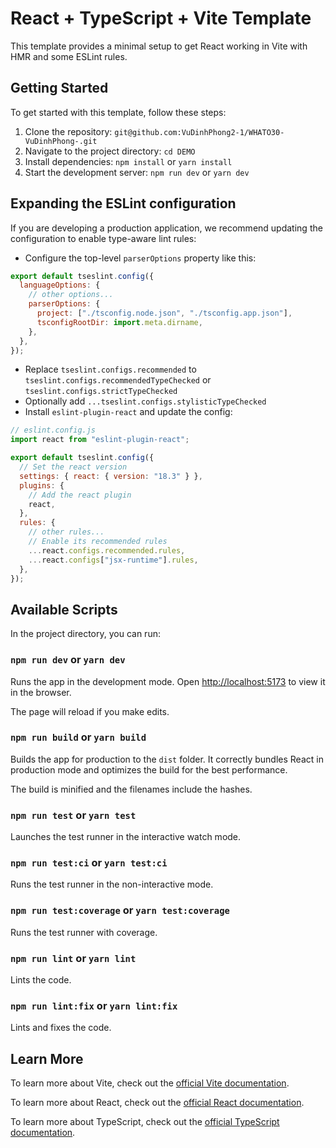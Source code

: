 # React + TypeScript + Vite Template

This template provides a minimal setup to get React working in Vite with HMR and some ESLint rules.

## Getting Started

To get started with this template, follow these steps:

1. Clone the repository: `git@github.com:VuDinhPhong2-1/WHATO30-VuDinhPhong-.git`
2. Navigate to the project directory: `cd DEMO`
3. Install dependencies: `npm install` or `yarn install`
4. Start the development server: `npm run dev` or `yarn dev`

## Expanding the ESLint configuration

If you are developing a production application, we recommend updating the configuration to enable type-aware lint rules:

- Configure the top-level `parserOptions` property like this:

```js
export default tseslint.config({
  languageOptions: {
    // other options...
    parserOptions: {
      project: ["./tsconfig.node.json", "./tsconfig.app.json"],
      tsconfigRootDir: import.meta.dirname,
    },
  },
});
```

- Replace `tseslint.configs.recommended` to `tseslint.configs.recommendedTypeChecked` or `tseslint.configs.strictTypeChecked`
- Optionally add `...tseslint.configs.stylisticTypeChecked`
- Install `eslint-plugin-react` and update the config:

```js
// eslint.config.js
import react from "eslint-plugin-react";

export default tseslint.config({
  // Set the react version
  settings: { react: { version: "18.3" } },
  plugins: {
    // Add the react plugin
    react,
  },
  rules: {
    // other rules...
    // Enable its recommended rules
    ...react.configs.recommended.rules,
    ...react.configs["jsx-runtime"].rules,
  },
});
```

## Available Scripts

In the project directory, you can run:

### `npm run dev` or `yarn dev`

Runs the app in the development mode.
Open [http://localhost:5173](http://localhost:5173) to view it in the browser.

The page will reload if you make edits.

### `npm run build` or `yarn build`

Builds the app for production to the `dist` folder.
It correctly bundles React in production mode and optimizes the build for the best performance.

The build is minified and the filenames include the hashes.

### `npm run test` or `yarn test`

Launches the test runner in the interactive watch mode.

### `npm run test:ci` or `yarn test:ci`

Runs the test runner in the non-interactive mode.

### `npm run test:coverage` or `yarn test:coverage`

Runs the test runner with coverage.

### `npm run lint` or `yarn lint`

Lints the code.

### `npm run lint:fix` or `yarn lint:fix`

Lints and fixes the code.

## Learn More

To learn more about Vite, check out the [official Vite documentation](https://vitejs.dev/).

To learn more about React, check out the [official React documentation](https://reactjs.org/).

To learn more about TypeScript, check out the [official TypeScript documentation](https://www.typescriptlang.org/docs/).
